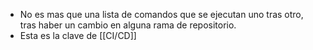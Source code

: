 - No es mas que una lista de comandos que se ejecutan uno tras otro, tras haber un cambio en alguna rama de repositorio.
- Esta es la clave de [[CI/CD]]